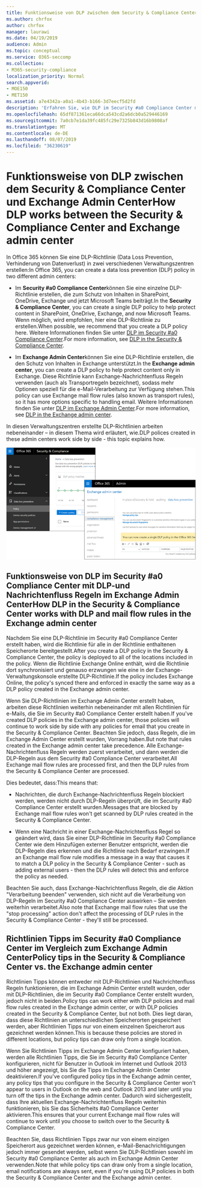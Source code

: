 ```yaml
---
title: Funktionsweise von DLP zwischen dem Security & Compliance Center und Exchange Admin Center
ms.author: chrfox
author: chrfox
manager: laurawi
ms.date: 04/19/2019
audience: Admin
ms.topic: conceptual
ms.service: O365-seccomp
ms.collection:
- M365-security-compliance
localization_priority: Normal
search.appverid:
- MOE150
- MET150
ms.assetid: a7e4342a-a0a1-4b43-b166-3d7eecf5d2fd
description: 'Erfahren Sie, wie DLP im Security #a0 Compliance Center mit DLP-und Nachrichtenfluss Regeln (Transportregeln) in der Exchange-Verwaltungskonsole arbeitet.'
ms.openlocfilehash: 65df871361eca66dca543cd2a6dcb0a529446169
ms.sourcegitcommit: 7a0cb7e1da39fc485fc29e7325b843d16b9808af
ms.translationtype: MT
ms.contentlocale: de-DE
ms.lasthandoff: 08/07/2019
ms.locfileid: "36230619"
---
```

# <a name="how-dlp-works-between-the-security--compliance-center-and-exchange-admin-center"></a><span data-ttu-id="36ac8-103">Funktionsweise von DLP zwischen dem Security & Compliance Center und Exchange Admin Center</span><span class="sxs-lookup"><span data-stu-id="36ac8-103">How DLP works between the Security & Compliance Center and Exchange admin center</span></span>

<span data-ttu-id="36ac8-104">In Office 365 können Sie eine DLP-Richtlinie (Data Loss Prevention, Verhinderung von Datenverlust) in zwei verschiedenen Verwaltungszentren erstellen:</span><span class="sxs-lookup"><span data-stu-id="36ac8-104">In Office 365, you can create a data loss prevention (DLP) policy in two different admin centers:</span></span>
  
- <span data-ttu-id="36ac8-105">Im **Security #a0 Compliance Center**können Sie eine einzelne DLP-Richtlinie erstellen, die zum Schutz von Inhalten in SharePoint, OneDrive, Exchange und jetzt Microsoft Teams beiträgt.</span><span class="sxs-lookup"><span data-stu-id="36ac8-105">In the **Security & Compliance Center**, you can create a single DLP policy to help protect content in SharePoint, OneDrive, Exchange, and now Microsoft Teams.</span></span> <span data-ttu-id="36ac8-106">Wenn möglich, wird empfohlen, hier eine DLP-Richtlinie zu erstellen.</span><span class="sxs-lookup"><span data-stu-id="36ac8-106">When possible, we recommend that you create a DLP policy here.</span></span> <span data-ttu-id="36ac8-107">Weitere Informationen finden Sie unter [DLP im Security #a0 Compliance Center](data-loss-prevention-policies.md).</span><span class="sxs-lookup"><span data-stu-id="36ac8-107">For more information, see [DLP in the Security & Compliance Center](data-loss-prevention-policies.md).</span></span>
    
- <span data-ttu-id="36ac8-108">Im **Exchange Admin Center**können Sie eine DLP-Richtlinie erstellen, die den Schutz von Inhalten in Exchange unterstützt.</span><span class="sxs-lookup"><span data-stu-id="36ac8-108">In the **Exchange admin center**, you can create a DLP policy to help protect content only in Exchange.</span></span> <span data-ttu-id="36ac8-109">Diese Richtlinie kann Exchange-Nachrichtenfluss Regeln verwenden (auch als Transportregeln bezeichnet), sodass mehr Optionen speziell für die e-Mail-Verarbeitung zur Verfügung stehen.</span><span class="sxs-lookup"><span data-stu-id="36ac8-109">This policy can use Exchange mail flow rules (also known as transport rules), so it has more options specific to handling email.</span></span> <span data-ttu-id="36ac8-110">Weitere Informationen finden Sie unter [DLP im Exchange Admin Center](https://go.microsoft.com/fwlink/?linkid=852311).</span><span class="sxs-lookup"><span data-stu-id="36ac8-110">For more information, see [DLP in the Exchange admin center](https://go.microsoft.com/fwlink/?linkid=852311).</span></span>
    
<span data-ttu-id="36ac8-111">In diesen Verwaltungszentren erstellte DLP-Richtlinien arbeiten nebeneinander – in diesem Thema wird erläutert, wie.</span><span class="sxs-lookup"><span data-stu-id="36ac8-111">DLP polices created in these admin centers work side by side - this topic explains how.</span></span>
  
![DLP-Seiten im Security and Compliance Center und im Exchange Admin Center](media/d3eaa7e7-3b16-457b-bd9c-26707f7b584f.png)
  
## <a name="how-dlp-in-the-security--compliance-center-works-with-dlp-and-mail-flow-rules-in-the-exchange-admin-center"></a><span data-ttu-id="36ac8-113">Funktionsweise von DLP im Security #a0 Compliance Center mit DLP-und Nachrichtenfluss Regeln im Exchange Admin Center</span><span class="sxs-lookup"><span data-stu-id="36ac8-113">How DLP in the Security & Compliance Center works with DLP and mail flow rules in the Exchange admin center</span></span>

<span data-ttu-id="36ac8-114">Nachdem Sie eine DLP-Richtlinie im Security #a0 Compliance Center erstellt haben, wird die Richtlinie für alle in der Richtlinie enthaltenen Speicherorte bereitgestellt.</span><span class="sxs-lookup"><span data-stu-id="36ac8-114">After you create a DLP policy in the Security & Compliance Center, the policy is deployed to all of the locations included in the policy.</span></span> <span data-ttu-id="36ac8-115">Wenn die Richtlinie Exchange Online enthält, wird die Richtlinie dort synchronisiert und genauso erzwungen wie eine in der Exchange-Verwaltungskonsole erstellte DLP-Richtlinie.</span><span class="sxs-lookup"><span data-stu-id="36ac8-115">If the policy includes Exchange Online, the policy's synced there and enforced in exactly the same way as a DLP policy created in the Exchange admin center.</span></span> 
  
<span data-ttu-id="36ac8-116">Wenn Sie DLP-Richtlinien im Exchange Admin Center erstellt haben, arbeiten diese Richtlinien weiterhin nebeneinander mit allen Richtlinien für e-Mails, die Sie im Security #a0 Compliance Center erstellt haben.</span><span class="sxs-lookup"><span data-stu-id="36ac8-116">If you've created DLP policies in the Exchange admin center, those policies will continue to work side by side with any policies for email that you create in the Security & Compliance Center.</span></span> <span data-ttu-id="36ac8-117">Beachten Sie jedoch, dass Regeln, die im Exchange Admin Center erstellt wurden, Vorrang haben.</span><span class="sxs-lookup"><span data-stu-id="36ac8-117">But note that rules created in the Exchange admin center take precedence.</span></span> <span data-ttu-id="36ac8-118">Alle Exchange-Nachrichtenfluss Regeln werden zuerst verarbeitet, und dann werden die DLP-Regeln aus dem Security #a0 Compliance Center verarbeitet.</span><span class="sxs-lookup"><span data-stu-id="36ac8-118">All Exchange mail flow rules are processed first, and then the DLP rules from the Security & Compliance Center are processed.</span></span>
  
<span data-ttu-id="36ac8-119">Dies bedeutet, dass:</span><span class="sxs-lookup"><span data-stu-id="36ac8-119">This means that:</span></span>
  
- <span data-ttu-id="36ac8-120">Nachrichten, die durch Exchange-Nachrichtenfluss Regeln blockiert werden, werden nicht durch DLP-Regeln überprüft, die im Security #a0 Compliance Center erstellt wurden.</span><span class="sxs-lookup"><span data-stu-id="36ac8-120">Messages that are blocked by Exchange mail flow rules won't get scanned by DLP rules created in the Security & Compliance Center.</span></span>
    
- <span data-ttu-id="36ac8-121">Wenn eine Nachricht in einer Exchange-Nachrichtenfluss Regel so geändert wird, dass Sie einer DLP-Richtlinie im Security #a0 Compliance Center wie dem Hinzufügen externer Benutzer entspricht, werden die DLP-Regeln dies erkennen und die Richtlinie nach Bedarf erzwingen.</span><span class="sxs-lookup"><span data-stu-id="36ac8-121">If an Exchange mail flow rule modifies a message in a way that causes it to match a DLP policy in the Security & Compliance Center - such as adding external users - then the DLP rules will detect this and enforce the policy as needed.</span></span>
    
<span data-ttu-id="36ac8-122">Beachten Sie auch, dass Exchange-Nachrichtenfluss Regeln, die die Aktion "Verarbeitung beenden" verwenden, sich nicht auf die Verarbeitung von DLP-Regeln im Security #a0 Compliance Center auswirken – Sie werden weiterhin verarbeitet.</span><span class="sxs-lookup"><span data-stu-id="36ac8-122">Also note that Exchange mail flow rules that use the "stop processing" action don't affect the processing of DLP rules in the Security & Compliance Center - they'll still be processed.</span></span>
  
## <a name="policy-tips-in-the-security--compliance-center-vs-the-exchange-admin-center"></a><span data-ttu-id="36ac8-123">Richtlinien Tipps im Security #a0 Compliance Center im Vergleich zum Exchange Admin Center</span><span class="sxs-lookup"><span data-stu-id="36ac8-123">Policy tips in the Security & Compliance Center vs. the Exchange admin center</span></span>

<span data-ttu-id="36ac8-124">Richtlinien Tipps können entweder mit DLP-Richtlinien und Nachrichtenfluss Regeln funktionieren, die im Exchange Admin Center erstellt wurden, oder mit DLP-Richtlinien, die im Security #a0 Compliance Center erstellt wurden, jedoch nicht in beiden.</span><span class="sxs-lookup"><span data-stu-id="36ac8-124">Policy tips can work either with DLP policies and mail flow rules created in the Exchange admin center, or with DLP policies created in the Security & Compliance Center, but not both.</span></span> <span data-ttu-id="36ac8-125">Dies liegt daran, dass diese Richtlinien an unterschiedlichen Speicherorten gespeichert werden, aber Richtlinien Tipps nur von einem einzelnen Speicherort aus gezeichnet werden können.</span><span class="sxs-lookup"><span data-stu-id="36ac8-125">This is because these policies are stored in different locations, but policy tips can draw only from a single location.</span></span>
  
<span data-ttu-id="36ac8-126">Wenn Sie Richtlinien Tipps im Exchange Admin Center konfiguriert haben, werden alle Richtlinien Tipps, die Sie im Security #a0 Compliance Center konfigurieren, nicht für Benutzer in Outlook im Internet und Outlook 2013 und höher angezeigt, bis Sie die Tipps im Exchange Admin Center deaktivieren.</span><span class="sxs-lookup"><span data-stu-id="36ac8-126">If you've configured policy tips in the Exchange admin center, any policy tips that you configure in the Security & Compliance Center won't appear to users in Outlook on the web and Outlook 2013 and later until you turn off the tips in the Exchange admin center.</span></span> <span data-ttu-id="36ac8-127">Dadurch wird sichergestellt, dass Ihre aktuellen Exchange-Nachrichtenfluss Regeln weiterhin funktionieren, bis Sie das Sicherheits #a0 Compliance Center aktivieren.</span><span class="sxs-lookup"><span data-stu-id="36ac8-127">This ensures that your current Exchange mail flow rules will continue to work until you choose to switch over to the Security & Compliance Center.</span></span>
  
<span data-ttu-id="36ac8-128">Beachten Sie, dass Richtlinien Tipps zwar nur von einem einzigen Speicherort aus gezeichnet werden können, e-Mail-Benachrichtigungen jedoch immer gesendet werden, selbst wenn Sie DLP-Richtlinien sowohl im Security #a0 Compliance Center als auch im Exchange Admin Center verwenden.</span><span class="sxs-lookup"><span data-stu-id="36ac8-128">Note that while policy tips can draw only from a single location, email notifications are always sent, even if you're using DLP policies in both the Security & Compliance Center and the Exchange admin center.</span></span>
  

